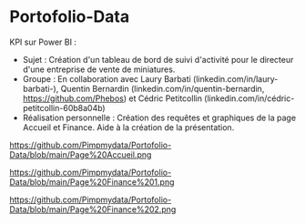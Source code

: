 # Portofolio-Data

KPI sur Power BI : 
   - Sujet : Création d'un tableau de bord de suivi d'activité pour le directeur d'une entreprise de vente de miniatures.
   - Groupe : En collaboration avec Laury Barbati (linkedin.com/in/laury-barbati-), Quentin Bernardin (linkedin.com/in/quentin-bernardin, https://github.com/Phebos) et Cédric Petitcollin (linkedin.com/in/cédric-petitcollin-60b8a04b)
   - Réalisation personnelle : Création des requêtes et graphiques de la page Accueil et Finance. Aide à la création de la présentation.

https://github.com/Pimpmydata/Portofolio-Data/blob/main/Page%20Accueil.png

https://github.com/Pimpmydata/Portofolio-Data/blob/main/Page%20Finance%201.png

https://github.com/Pimpmydata/Portofolio-Data/blob/main/Page%20Finance%202.png

